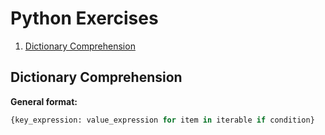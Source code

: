 # Python Exercises

1. [Dictionary Comprehension](#dictionarycomprehension)

<h2 id='dictionarycomprehension'>Dictionary Comprehension</h2>

**General format:**

```python
{key_expression: value_expression for item in iterable if condition}
```
